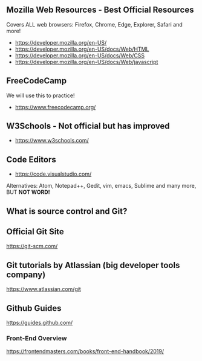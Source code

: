 ## Mozilla Web Resources - Best Official Resources 
Covers ALL web browsers: Firefox, Chrome, Edge, Explorer, Safari and more!

* https://developer.mozilla.org/en-US/
* https://developer.mozilla.org/en-US/docs/Web/HTML
* https://developer.mozilla.org/en-US/docs/Web/CSS
* https://developer.mozilla.org/en-US/docs/Web/javascript

## FreeCodeCamp 
We will use this to practice!

* https://www.freecodecamp.org/

## W3Schools - Not official but has improved
* https://www.w3schools.com/

## Code Editors

* https://code.visualstudio.com/

Alternatives: Atom, Notepad++, Gedit, vim, emacs, Sublime and many more, BUT **NOT WORD!**

## What is source control and Git?

## Official Git Site
https://git-scm.com/

## Git tutorials by Atlassian (big developer tools company)
https://www.atlassian.com/git

## Github Guides
https://guides.github.com/

### Front-End Overview
https://frontendmasters.com/books/front-end-handbook/2019/


